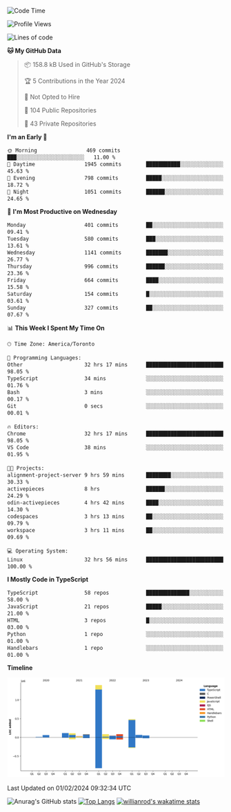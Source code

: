 <!--START_SECTION:waka-->
![Code Time](http://img.shields.io/badge/Code%20Time-1%2C149%20hrs%2049%20mins-blue)

![Profile Views](http://img.shields.io/badge/Profile%20Views-2-blue)

![Lines of code](https://img.shields.io/badge/From%20Hello%20World%20I%27ve%20Written-2.6%20million%20lines%20of%20code-blue)

**🐱 My GitHub Data** 

> 📦 158.8 kB Used in GitHub's Storage 
 > 
> 🏆 5 Contributions in the Year 2024
 > 
> 🚫 Not Opted to Hire
 > 
> 📜 104 Public Repositories 
 > 
> 🔑 43 Private Repositories 
 > 
**I'm an Early 🐤** 

```text
🌞 Morning                469 commits         ███░░░░░░░░░░░░░░░░░░░░░░   11.00 % 
🌆 Daytime                1945 commits        ███████████░░░░░░░░░░░░░░   45.63 % 
🌃 Evening                798 commits         █████░░░░░░░░░░░░░░░░░░░░   18.72 % 
🌙 Night                  1051 commits        ██████░░░░░░░░░░░░░░░░░░░   24.65 % 
```
📅 **I'm Most Productive on Wednesday** 

```text
Monday                   401 commits         ██░░░░░░░░░░░░░░░░░░░░░░░   09.41 % 
Tuesday                  580 commits         ███░░░░░░░░░░░░░░░░░░░░░░   13.61 % 
Wednesday                1141 commits        ███████░░░░░░░░░░░░░░░░░░   26.77 % 
Thursday                 996 commits         ██████░░░░░░░░░░░░░░░░░░░   23.36 % 
Friday                   664 commits         ████░░░░░░░░░░░░░░░░░░░░░   15.58 % 
Saturday                 154 commits         █░░░░░░░░░░░░░░░░░░░░░░░░   03.61 % 
Sunday                   327 commits         ██░░░░░░░░░░░░░░░░░░░░░░░   07.67 % 
```


📊 **This Week I Spent My Time On** 

```text
🕑︎ Time Zone: America/Toronto

💬 Programming Languages: 
Other                    32 hrs 17 mins      █████████████████████████   98.05 % 
TypeScript               34 mins             ░░░░░░░░░░░░░░░░░░░░░░░░░   01.76 % 
Bash                     3 mins              ░░░░░░░░░░░░░░░░░░░░░░░░░   00.17 % 
Git                      0 secs              ░░░░░░░░░░░░░░░░░░░░░░░░░   00.01 % 

🔥 Editors: 
Chrome                   32 hrs 17 mins      █████████████████████████   98.05 % 
VS Code                  38 mins             ░░░░░░░░░░░░░░░░░░░░░░░░░   01.95 % 

🐱‍💻 Projects: 
alignment-project-server 9 hrs 59 mins       ████████░░░░░░░░░░░░░░░░░   30.33 % 
activepieces             8 hrs               ██████░░░░░░░░░░░░░░░░░░░   24.29 % 
odin-activepieces        4 hrs 42 mins       ████░░░░░░░░░░░░░░░░░░░░░   14.30 % 
codespaces               3 hrs 13 mins       ██░░░░░░░░░░░░░░░░░░░░░░░   09.79 % 
workspace                3 hrs 11 mins       ██░░░░░░░░░░░░░░░░░░░░░░░   09.69 % 

💻 Operating System: 
Linux                    32 hrs 56 mins      █████████████████████████   100.00 % 
```

**I Mostly Code in TypeScript** 

```text
TypeScript               58 repos            ██████████████░░░░░░░░░░░   58.00 % 
JavaScript               21 repos            █████░░░░░░░░░░░░░░░░░░░░   21.00 % 
HTML                     3 repos             █░░░░░░░░░░░░░░░░░░░░░░░░   03.00 % 
Python                   1 repo              ░░░░░░░░░░░░░░░░░░░░░░░░░   01.00 % 
Handlebars               1 repo              ░░░░░░░░░░░░░░░░░░░░░░░░░   01.00 % 
```



**Timeline**

![Lines of Code chart](https://raw.githubusercontent.com/wise-introvert/wise-introvert/master/assets/bar_graph.png)


 Last Updated on 01/02/2024 09:32:34 UTC
<!--END_SECTION:waka-->

![Anurag's GitHub stats](https://github-readme-stats.vercel.app/api?username=wise-introvert&count_private=true&show_icons=true)
[![Top Langs](https://github-readme-stats.vercel.app/api/top-langs/?username=wise-introvert&langs_count=10)](https://github.com/anuraghazra/github-readme-stats)
[![willianrod's wakatime stats](https://github-readme-stats.vercel.app/api/wakatime?username=wiseintrovert)](https://github.com/anuraghazra/github-readme-stats)
